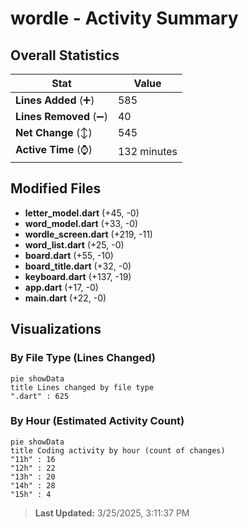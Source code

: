 # wordle - Activity Summary 

## Overall Statistics

| Stat                   | Value                                                             |
| ---------------------- | ----------------------------------------------------------------- |
| **Lines Added** (➕)   | 585                                          |
| **Lines Removed** (➖) | 40                                        |
| **Net Change** (↕)    | 545                |
| **Active Time** (⌚)   | 132 minutes |


## Modified Files
- **letter_model.dart** (+45, -0)
- **word_model.dart** (+33, -0)
- **wordle_screen.dart** (+219, -11)
- **word_list.dart** (+25, -0)
- **board.dart** (+55, -10)
- **board_title.dart** (+32, -0)
- **keyboard.dart** (+137, -19)
- **app.dart** (+17, -0)
- **main.dart** (+22, -0)

## Visualizations

### By File Type (Lines Changed)

```mermaid
pie showData
title Lines changed by file type
".dart" : 625
```

### By Hour (Estimated Activity Count)

```mermaid
pie showData
title Coding activity by hour (count of changes)
"11h" : 16
"12h" : 22
"13h" : 20
"14h" : 28
"15h" : 4
```


> **Last Updated:** 3/25/2025, 3:11:37 PM